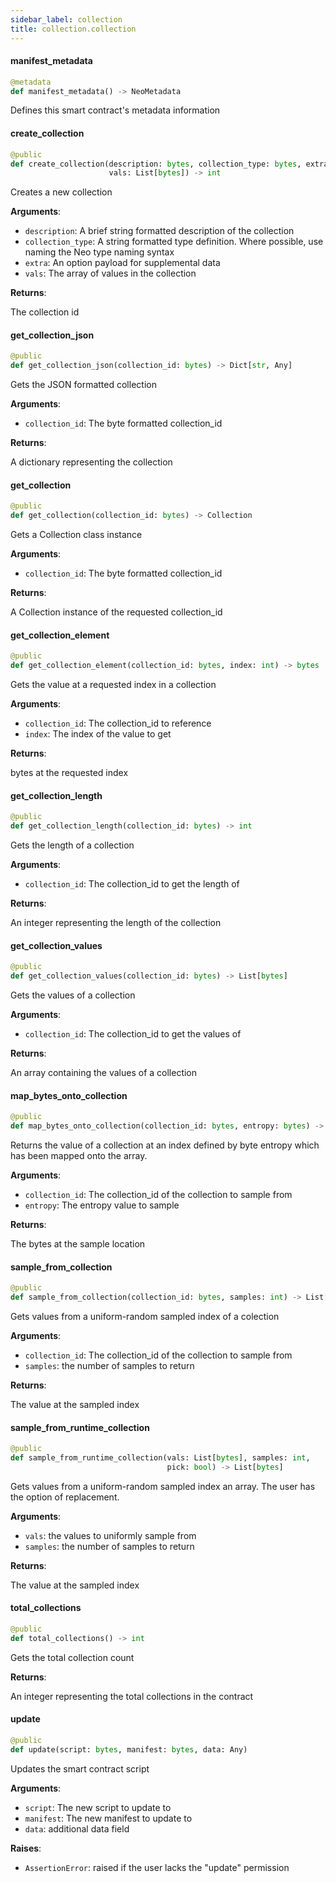 ```yaml
---
sidebar_label: collection
title: collection.collection
---
```


#### manifest\_metadata

```python
@metadata
def manifest_metadata() -> NeoMetadata
```

Defines this smart contract&#x27;s metadata information

#### create\_collection

```python
@public
def create_collection(description: bytes, collection_type: bytes, extra: bytes,
                      vals: List[bytes]) -> int
```

Creates a new collection

**Arguments**:

- `description`: A brief string formatted description of the collection
- `collection_type`: A string formatted type definition.  Where possible, use naming the Neo type naming syntax
- `extra`: An option payload for supplemental data
- `vals`: The array of values in the collection

**Returns**:

The collection id

#### get\_collection\_json

```python
@public
def get_collection_json(collection_id: bytes) -> Dict[str, Any]
```

Gets the JSON formatted collection

**Arguments**:

- `collection_id`: The byte formatted collection_id

**Returns**:

A dictionary representing the collection

#### get\_collection

```python
@public
def get_collection(collection_id: bytes) -> Collection
```

Gets a Collection class instance

**Arguments**:

- `collection_id`: The byte formatted collection_id

**Returns**:

A Collection instance of the requested collection_id

#### get\_collection\_element

```python
@public
def get_collection_element(collection_id: bytes, index: int) -> bytes
```

Gets the value at a requested index in a collection

**Arguments**:

- `collection_id`: The collection_id to reference
- `index`: The index of the value to get

**Returns**:

bytes at the requested index

#### get\_collection\_length

```python
@public
def get_collection_length(collection_id: bytes) -> int
```

Gets the length of a collection

**Arguments**:

- `collection_id`: The collection_id to get the length of

**Returns**:

An integer representing the length of the collection

#### get\_collection\_values

```python
@public
def get_collection_values(collection_id: bytes) -> List[bytes]
```

Gets the values of a collection

**Arguments**:

- `collection_id`: The collection_id to get the values of

**Returns**:

An array containing the values of a collection

#### map\_bytes\_onto\_collection

```python
@public
def map_bytes_onto_collection(collection_id: bytes, entropy: bytes) -> bytes
```

Returns the value of a collection at an index defined by byte entropy which has been mapped onto the array.

**Arguments**:

- `collection_id`: The collection_id of the collection to sample from
- `entropy`: The entropy value to sample

**Returns**:

The bytes at the sample location

#### sample\_from\_collection

```python
@public
def sample_from_collection(collection_id: bytes, samples: int) -> List[bytes]
```

Gets values from a uniform-random sampled index of a colection

**Arguments**:

- `collection_id`: The collection_id of the collection to sample from
- `samples`: the number of samples to return

**Returns**:

The value at the sampled index

#### sample\_from\_runtime\_collection

```python
@public
def sample_from_runtime_collection(vals: List[bytes], samples: int,
                                   pick: bool) -> List[bytes]
```

Gets values from a uniform-random sampled index an array.  The user has the option of replacement.

**Arguments**:

- `vals`: the values to uniformly sample from
- `samples`: the number of samples to return

**Returns**:

The value at the sampled index

#### total\_collections

```python
@public
def total_collections() -> int
```

Gets the total collection count

**Returns**:

An integer representing the total collections in the contract

#### update

```python
@public
def update(script: bytes, manifest: bytes, data: Any)
```

Updates the smart contract script

**Arguments**:

- `script`: The new script to update to
- `manifest`: The new manifest to update to
- `data`: additional data field

**Raises**:

- `AssertionError`: raised if the user lacks the &quot;update&quot; permission

